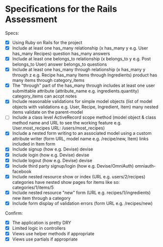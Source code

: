 # Specifications for the Rails Assessment

Specs:
- [x] Using Ruby on Rails for the project
- [x] Include at least one has_many relationship (x has_many y e.g. User has_many Recipes) question has_many answers
- [x] Include at least one belongs_to relationship (x belongs_to y e.g. Post belongs_to User) answer belongs_to questions
- [x] Include at least one has_many through relationship (x has_many y through z e.g. Recipe has_many Items through Ingredients) product has many items through category_items 
- [x] The "through" part of the has_many through includes at least one user submittable attribute (attribute_name e.g. ingredients.quantity) category_items can accpt notes 
- [x] Include reasonable validations for simple model objects (list of model objects with validations e.g. User, Recipe, Ingredient, Item) many nested items validate on the parent-model
- [ ] Include a class level ActiveRecord scope method (model object & class method name and URL to see the working feature e.g. User.most_recipes URL: /users/most_recipes)
- [x] Include a nested form writing to an associated model using a custom attribute writer (form URL, model name e.g. /recipe/new, Item) links included in Item form
- [x] Include signup (how e.g. Devise) devise
- [x] Include login (how e.g. Devise) devise
- [x] Include logout (how e.g. Devise) devise
- [x] Include third party signup/login (how e.g. Devise/OmniAuth) omniauth-facebook
- [x] Include nested resource show or index (URL e.g. users/2/recipes) categories have nested show pages for items like so: categories/1/items/5
- [x] Include nested resource "new" form (URL e.g. recipes/1/ingredients) new item through a category
- [x] Include form display of validation errors (form URL e.g. /recipes/new)

Confirm:
- [x] The application is pretty DRY
- [x] Limited logic in controllers
- [x] Views use helper methods if appropriate
- [x] Views use partials if appropriate
